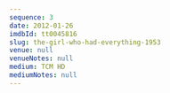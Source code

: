 ```yaml
---
sequence: 3
date: 2012-01-26
imdbId: tt0045816
slug: the-girl-who-had-everything-1953
venue: null
venueNotes: null
medium: TCM HD
mediumNotes: null
---
```


